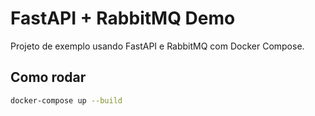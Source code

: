 # FastAPI + RabbitMQ Demo

Projeto de exemplo usando FastAPI e RabbitMQ com Docker Compose.

## Como rodar

```bash
docker-compose up --build
